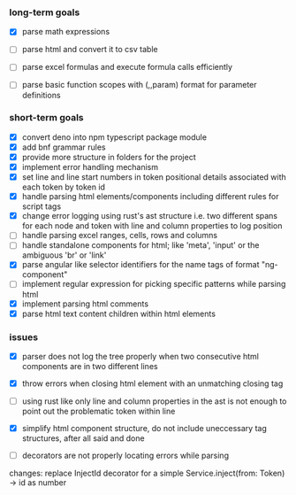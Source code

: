 ### long-term goals

- [x] parse math expressions
- [ ] parse html and convert it to csv table
- [ ] parse excel formulas and execute formula calls efficiently
- [ ] parse basic function scopes with (,,param) format for parameter definitions


### short-term goals

- [x] convert deno into npm typescript package module
- [x] add bnf grammar rules
- [x] provide more structure in folders for the project
- [x] implement error handling mechanism
- [x] set line and line start numbers in token positional details associated with each token by token id
- [x] handle parsing html elements/components including different rules for script tags
- [x] change error logging using rust's ast structure i.e. two different spans for each node and token with line and column properties to log position
- [ ] handle parsing excel ranges, cells, rows and columns
- [ ] handle standalone components for html; like 'meta', 'input' or the ambiguous 'br' or 'link'
- [x] parse angular like selector identifiers for the name tags of format "ng-component"
- [ ] implement regular expression for picking specific patterns while parsing html
- [x] implement parsing html comments
- [x] parse html text content children within html elements

### issues

- [x] parser does not log the tree properly when two consecutive html components are in two different lines
- [x] throw errors when closing html element with an unmatching closing tag
- [ ] using rust like only line and column properties in the ast is not enough to point out the problematic token within line
- [x] simplify html component structure, do not include uneccessary tag structures, after all said and done
- [ ] decorators are not properly locating errors while parsing





changes:
replace InjectId decorator for a simple Service.inject(from: Token) -> id as number
